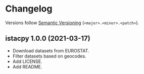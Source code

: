 # Changelog

Versions follow [Semantic Versioning](https://semver.org/) (`<major>.<minor>.<patch>`).

## istacpy 1.0.0 (2021-03-17)

- Download datasets from EUROSTAT.
- Filter datasets based on geocodes.
- Add LICENSE.
- Add README.
